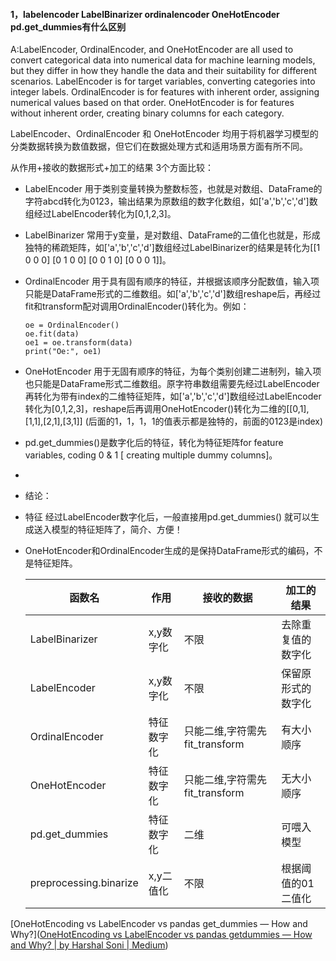 #### 1，labelencoder  LabelBinarizer ordinalencoder OneHotEncoder  pd.get_dummies有什么区别

A:LabelEncoder, OrdinalEncoder, and OneHotEncoder are all used to convert categorical data into numerical data for machine learning models, but they differ in how they handle the data and their suitability for different scenarios. LabelEncoder is for target variables, converting categories into integer labels. OrdinalEncoder is for features with inherent order, assigning numerical values based on that order. OneHotEncoder is for features without inherent order, creating binary columns for each category.

LabelEncoder、OrdinalEncoder 和 OneHotEncoder 均用于将机器学习模型的分类数据转换为数值数据，但它们在数据处理方式和适用场景方面有所不同。

从作用+接收的数据形式+加工的结果 3个方面比较：

- LabelEncoder 用于类别变量转换为整数标签，也就是对数组、DataFrame的字符abcd转化为0123，输出结果为原数组的数字化数组，如['a','b','c','d']数组经过LabelEncoder转化为[0,1,2,3]。
- LabelBinarizer 常用于y变量，是对数组、DataFrame的二值化也就是，形成独特的稀疏矩阵，如['a','b','c','d']数组经过LabelBinarizer的结果是转化为[[1 0 0 0]
  [0 1 0 0]
  [0 0 1 0]
  [0 0 0 1]]。
- OrdinalEncoder 用于具有固有顺序的特征，并根据该顺序分配数值，输入项只能是DataFrame形式的二维数组。如['a','b','c','d']数组reshape后，再经过fit和transform配对调用OrdinalEncoder()转化为。例如：

  ```pyt
  oe = OrdinalEncoder()
  oe.fit(data)
  oe1 = oe.transform(data)
  print("Oe:", oe1)
  ```
- OneHotEncoder 用于无固有顺序的特征，为每个类别创建二进制列，输入项也只能是DataFrame形式二维数组。原字符串数组需要先经过LabelEncoder再转化为带有index的二维特征矩阵，如['a','b','c','d']数组经过LabelEncoder转化为[0,1,2,3]，reshape后再调用OneHotEncoder()转化为二维的[[0,1],[1,1],[2,1],[3,1]] (后面的1，1，1，1的值表示都是独特的，前面的0123是index)
- pd.get\_dummies()是数字化后的特征，转化为特征矩阵for feature variables, coding 0 & 1 [ creating multiple dummy columns]。
-
- 结论：
- 特征  经过LabelEncoder数字化后，一般直接用pd.get\_dummies() 就可以生成送入模型的特征矩阵了，简介、方便！
- OneHotEncoder和OrdinalEncoder生成的是保持DataFrame形式的编码，不是特征矩阵。


  | 函数名                 | 作用       | 接收的数据                     | 加工的结果         |
  | ---------------------- | ---------- | ------------------------------ | ------------------ |
  | LabelBinarizer         | x,y数字化  | 不限                           | 去除重复值的数字化 |
  | LabelEncoder           | x,y数字化  | 不限                           | 保留原形式的数字化 |
  | OrdinalEncoder         | 特征数字化 | 只能二维,字符需先fit_transform | 有大小顺序         |
  | OneHotEncoder          | 特征数字化 | 只能二维,字符需先fit_transform | 无大小顺序         |
  | pd.get_dummies         | 特征数字化 | 二维                           | 可喂入模型         |
  | preprocessing.binarize | x,y二值化  | 不限                           | 根据阈值的01二值化 |

[OneHotEncoding vs LabelEncoder vs pandas get_dummies — How and Why?]([OneHotEncoding vs LabelEncoder vs pandas getdummies — How and Why? | by Harshal Soni | Medium](https://harshal-soni.medium.com/onehotencoding-vs-labelencoder-vs-pandas-get-dummies-how-and-why-b190dff7a86f))


```
